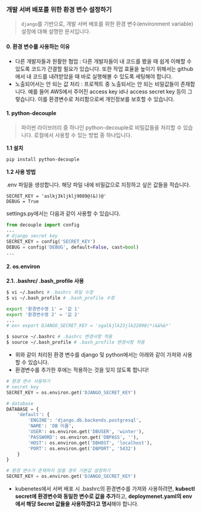 ### 개발 서버 배포를 위한 환경 변수 설정하기

> `django`를 기반으로, 개발 서버 배포를 위한 환경 변수(environment variable) 설정에 대해 설명한 문서입니다. 



#### 0. 환경 변수를 사용하는 이유

- 다른 개발자들과 원활한 협업 :  다른 개발자들이 내 코드를 봤을 때 쉽게 이해할 수 있도록 코드가 간결할 필요가 있습니다. 또한 작업 효율을 높이기 위해서는 github에서 내 코드를 내려받았을 때 바로 실행해볼 수 있도록 세팅해야 합니다.
- 노출되어서는 안 되는 값 처리 :  프로젝트 중 노출되서는 안 되는 비밀값들이 존재합니다.  예를 들어 AWS에서 주어진 access key id나 access secret key 등이 그렇습니다. 이를 환경변수로 처리함으로써 개인정보를 보호할 수 있습니다.



#### 1. python-decouple

> 파이썬 라이브러리 중 하나인 python-decouple로 비밀값들을 처리할 수 있습니다. 로컬에서 사용할 수 있는 방법 중 하나입니다.



**1.1 설치**

```bash
pip install python-decouple
```

**1.2 사용 방법**

.env 파일을 생성합니다. 해당 파일 내에 비밀값으로 지정하고 싶은 값들을 적습니다. 

```
SECRET_KEY = 'aslkj3kljklj9089@(&))@'
DEBUG = True
```

settings.py에서는 다음과 같이 사용할 수 있습니다.

```python
from decouple import config
...
# django secret key
SECRET_KEY = config('SECRET_KEY')
DEBUG = config('DEBUG', default=False, cast=bool)
...

```



#### 2. os.environ

**2.1. .bashrc/ .bash_profile 사용**

```bash
$ vi ~/.bashrc # .bashrc 파일 수정
$ vi ~/.bash_profile # .bash_profile 수정
```

```bash
export '환경변수명 1' = '값 1'
export '환경변수명 2' = '값 2'
...
# ex> export DJANGO_SECRET_KEY = 'sgalkjlk23jlk22098(*)&&%&*'
```

```bash
$ source ~/.bashrc # .bashrc 변경사항 적용 
$ source ~/.bash_profile # .bash_profile 변경사항 적용
```

- 위와 같이 처리된 환경 변수를 django 및 python에서는 아래와 같이 가져와 사용할 수 있습니다.  
- 환경변수를 추가한 후에는 적용하는 것을 잊지 않도록 합니다!

```python
# 환경 변수 사용하기
# secret key
SECRET_KEY = os.environ.get('DJANGO_SECRET_KEY')

# database
DATABASE = {
    'default': {
        'ENGINE': 'django.db.backends.postgresql',
        'NAME': 'DB 이름',
        'USER': os.environ.get('DBUSER', 'winter'),
        'PASSWORD': os.environ.get('DBPASS', ''),
        'HOST': os.environ.get('DBHOST', 'localhost'),
        'PORT': os.environ.get('DBPORT', '5432')
    }
}

# 환경 변수가 존재하지 않을 경우 기본값 설정하기
SECRET_KEY = os.environ.get('DJANGO_SECRET_KEY')
```

- kubenetes에서 서버 배포 시 .bashrc의 환경변수를 가져와 사용하려면,  **kubectl secret에 환경변수와 동일한 변수로 값을 추가**하고,  **deploymenet.yaml의 env에서 해당 Secret 값들을 사용하겠다고 명시**해야 합니다. 

